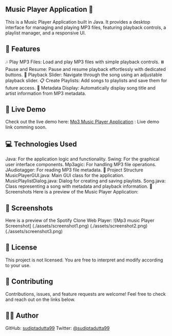 ## Music Player Application 🎵
This is a Music Player Application built in Java. It provides a desktop interface for managing and playing MP3 files, featuring playback controls, a playlist manager, and a responsive UI.

## 🌟 Features
🎶 Play MP3 Files: Load and play MP3 files with simple playback controls.
⏸️ Pause and Resume: Pause and resume playback effortlessly with dedicated buttons.
🔄 Playback Slider: Navigate through the song using an adjustable playback slider.
📋 Create Playlists: Add songs to playlists and save them for future access.
📝 Metadata Display: Automatically display song title and artist information from MP3 metadata.
## 🚀 Live Demo
Check out the live demo here: [Mp3 Music Player Application](#) : Live demo link comming soon.

## 💻 Technologies Used
Java: For the application logic and functionality.
Swing: For the graphical user interface components.
Mp3agic: For handling MP3 file operations.
JAudiotagger: For reading MP3 file metadata.
📂 Project Structure
MusicPlayerGUI.java: Main GUI class for the application.
MusicPlaylistDialog.java: Dialog for creating and saving playlists.
Song.java: Class representing a song with metadata and playback information.
🎨 Screenshots
Here is a preview of the Music Player Application:

## 🎨 Screenshots
Here is a preview of the Spotify Clone Web Player:
![Mp3 music Player Screenshot]
(./assets/screenshot1.png)
(./assets/screenshot2.png)
(./assets/screenshot3.png)

## 📝 License
This project is not licensed. You are free to interpret and modify according to your use.

## 🤝 Contributing
Contributions, issues, and feature requests are welcome! Feel free to check and reach out on the links below.

## 👨‍💻 Author
GitHub: [sudiptadutta99](https://github.com/sudiptadutta99)
Twitter: [@sudiptadutta99](https://x.com/sudiptadutta99)